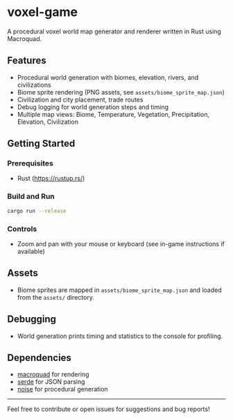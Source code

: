 # voxel-game

A procedural voxel world map generator and renderer written in Rust using Macroquad.

## Features
- Procedural world generation with biomes, elevation, rivers, and civilizations
- Biome sprite rendering (PNG assets, see `assets/biome_sprite_map.json`)
- Civilization and city placement, trade routes
- Debug logging for world generation steps and timing
- Multiple map views: Biome, Temperature, Vegetation, Precipitation, Elevation, Civilization

## Getting Started

### Prerequisites
- Rust (https://rustup.rs/)

### Build and Run
```sh
cargo run --release
```

### Controls
- Zoom and pan with your mouse or keyboard (see in-game instructions if available)

## Assets
- Biome sprites are mapped in `assets/biome_sprite_map.json` and loaded from the `assets/` directory.

## Debugging
- World generation prints timing and statistics to the console for profiling.

## Dependencies
- [macroquad](https://github.com/not-fl3/macroquad) for rendering
- [serde](https://serde.rs/) for JSON parsing
- [noise](https://crates.io/crates/noise) for procedural generation

---
Feel free to contribute or open issues for suggestions and bug reports!
